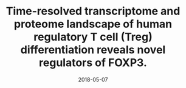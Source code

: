 ---
doi: 10.1186/s12915-018-0518-3
journal: BMC biology
title: Time-resolved transcriptome and proteome landscape of human regulatory T cell (Treg) differentiation reveals novel regulators of FOXP3.
date: 2018-05-07
authors: ['Schmidt, A', 'Marabita, F', 'Kiani, NA', 'Gross, CC', 'Johansson, HJ', 'Éliás, S', 'Rautio, S', 'Eriksson, M', 'Fernandes, SJ', 'Silberberg, G', 'Ullah, U', 'Bhatia, U', 'Lähdesmäki, H', 'Lehtiö, J', 'Gomez-Cabrero, D', 'Wiendl, H', 'Lahesmaa, R', 'Tegnér, J']
---